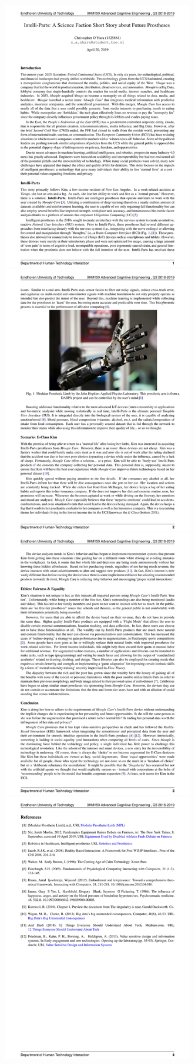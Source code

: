 ![image01](https://github.com/Ohara124c41/Graduate_Technical_Writing/blob/master/Human%20Technology%20Interaction/Advanced%20Cognitive%20Engineering/images/0HM150-Ohara-Assignment2-1.jpg?raw=true)
![image02](https://github.com/Ohara124c41/Graduate_Technical_Writing/blob/master/Human%20Technology%20Interaction/Advanced%20Cognitive%20Engineering/images/0HM150-Ohara-Assignment2-2.jpg?raw=true)
![image03](https://github.com/Ohara124c41/Graduate_Technical_Writing/blob/master/Human%20Technology%20Interaction/Advanced%20Cognitive%20Engineering/images/0HM150-Ohara-Assignment2-3.jpg?raw=true)
![image04](https://github.com/Ohara124c41/Graduate_Technical_Writing/blob/master/Human%20Technology%20Interaction/Advanced%20Cognitive%20Engineering/images/0HM150-Ohara-Assignment2-4.jpg?raw=true)
